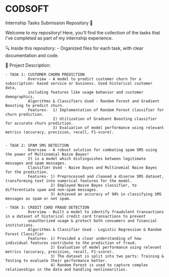 # CODSOFT
Internship Tasks Submission Repository 📁
<br>

Welcome to my repository! Here, you'll find the collection of the tasks that I've completed as part of my internship experience. 

🔍 Inside this repository:
    - Organized files for each task, with clear documentation and code. <br>
  
📁 Project Description:


    - TASK 1: CUSTOMER CHURN PREDICTION
              Overview - A model to predict customer churn for a subscription- based service or business. Used historical customer data,         
              including features like usage behavior and customer demographics.
              Algorithms & Classifiers Used - Random Forest and Gradient Boosting to predict churn. 
              Features-  1) Implementation of Random Forest classifier for churn prediction.
                         2) Utilization of Gradient Boosting classifier for accurate churn prediction.
                         3) Evaluation of model performance using relevant metrics (accuracy, precision, recall, F1-score).
                         

    - TASK 2: SPAM SMS DETECTION
              Overview - A robust solution for combating spam SMS using the power of Multinomial Naive Bayes!
              It is a model which distinguishes between legitimate messages and spam messages.
              Classifier Used - Naive Bayes and Multinomial Naive Bayes for the prediction.
              Features- 1) Preprocessed and cleaned a diverse SMS dataset, transforming text into numerical features for the model.
                        2) Employed Naive Bayes classifier, to differentiate spam and non-spam messages.
                        3) Achieved an accuracy of 98% in classifying SMS messages as spam or not spam.

    - TASK 3: CREDIT CARD FRAUD DETECTION
              Overview - Built a model to identify fraudulent transactions in a dataset of historical credit card transactions to prevent         
              unauthorized usage & protect both consumers and financial institutions.
              Algorithms & Classifier Used - Logistic Regression & Random Forest Classifier
              Features- 1) Provided a clear understanding of how individual features contribute to the prediction of fraud.
                        2) Evaluation of model performance using relevant metrics (accuracy, precision, recall, F1-score).
                        3) The dataset is split into two parts: Training & Testing to evaluate their performance better.
                        4) Random Forest is used to capture complex relationships in the data and handling nonlinearities.

        
  
